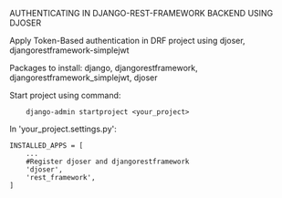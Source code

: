 AUTHENTICATING IN DJANGO-REST-FRAMEWORK BACKEND USING DJOSER

Apply Token-Based authentication in DRF project using djoser, djangorestframework-simplejwt

Packages to install:
    django,
    djangorestframework,
    djangorestframework_simplejwt,
    djoser

Start project using command:
```
    django-admin startproject <your_project>
```

In 'your_project.settings.py':
```
INSTALLED_APPS = [
    ...
    #Register djoser and djangorestframework
    'djoser',
    'rest_framework',
]
```

